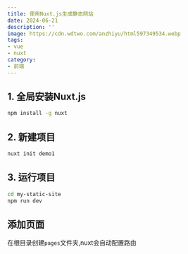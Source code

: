 ```yaml
---
title: 使用Nuxt.js生成静态网站
date: 2024-06-21
description: ''
image: https://cdn.wdtwo.com/anzhiyu/html597349534.webp
tags: 
- vue
- nuxt
category: 
- 前端
---
```


## 1. 全局安装Nuxt.js
```bash
npm install -g nuxt
```
## 2. 新建项目
```bash
nuxt init demo1
```
## 3. 运行项目
```bash
cd my-static-site
npm run dev
```
## 添加页面
在根目录创建`pages`文件夹,nuxt会自动配置路由
